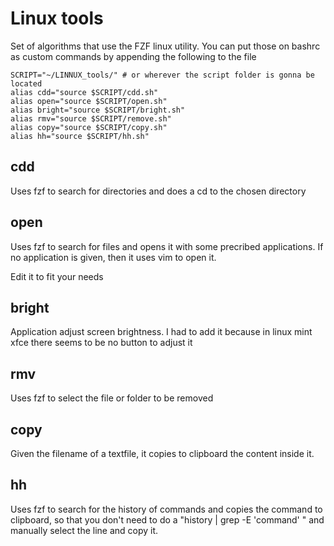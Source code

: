 # Linux tools

Set of algorithms that use the FZF linux utility. You can put those on bashrc as custom commands by appending the following to the file

```shell
SCRIPT="~/LINNUX_tools/" # or wherever the script folder is gonna be located
alias cdd="source $SCRIPT/cdd.sh"
alias open="source $SCRIPT/open.sh"
alias bright="source $SCRIPT/bright.sh"
alias rmv="source $SCRIPT/remove.sh"
alias copy="source $SCRIPT/copy.sh"
alias hh="source $SCRIPT/hh.sh"
```

## cdd

Uses fzf to search for directories and does a cd to the chosen directory

## open

Uses fzf to search for files and opens it with some precribed applications. If no application is given, then it uses vim to open it.

Edit it to fit your needs

## bright

Application adjust screen brightness. I had to add it because in linux mint xfce there seems to be no button to adjust it

## rmv

Uses fzf to select the file or folder to be removed

## copy

Given the filename of a textfile, it copies to clipboard the content inside it.

## hh

Uses fzf to search for the history of commands and copies the command to clipboard, so that you don't need to do a "history | grep -E 'command' " and manually select the line and copy it.

